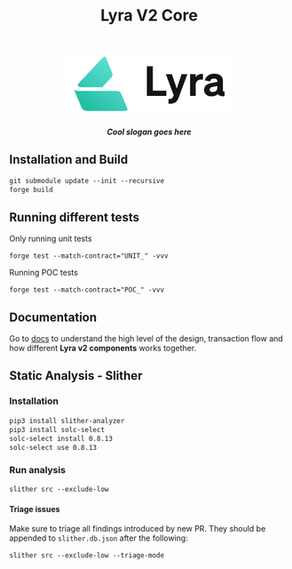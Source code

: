 <div align="center">
  <h1 align="center"> Lyra V2 Core</h1>

<p align='center'>
    <br>
    <br>
    <img src='./docs/imgs/overall/logo.png' alt='lyra' width="300" />
    <h5 align="center"> Cool slogan goes here </h6>
</p> 
</div>

## Installation and Build

```shell
git submodule update --init --recursive
forge build
```

## Running different tests

Only running unit tests

```shell
forge test --match-contract="UNIT_" -vvv
```

Running POC tests

```shell
forge test --match-contract="POC_" -vvv
```

## Documentation

Go to [docs](./docs) to understand the high level of the design, transaction flow and how different **Lyra v2 components** works together.

## Static Analysis - Slither
 
### Installation

```shell
pip3 install slither-analyzer
pip3 install solc-select
solc-select install 0.8.13
solc-select use 0.8.13
```

### Run analysis

```shell
slither src --exclude-low
```

#### Triage issues

Make sure to triage all findings introduced by new PR. They should be appended to `slither.db.json` after the following:

```shell
slither src --exclude-low --triage-mode
```